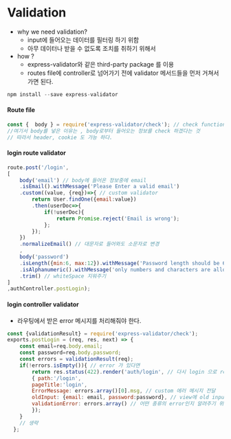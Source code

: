 # Validation

- why we need validation?
  -  input에 들어오는 데이터를 필터링 하기 위함
  - 아무 데이터나 받을 수 없도록 조치를 취하기 위해서
- how ?
  - express-validator와 같은 third-party package 를 이용
  - routes file에 controller로 넘어가기 전에 validator 메서드들을 먼저 거쳐서 가면 된다. 

```javascript
npm install --save express-validator
```

#### Route file 

```javascript
const {  body } = require('express-validator/check'); // check function 을 추가해준다. 
//여기서 body를 넣은 이유는 , body로부터 들어오는 정보를 check 하겠다는 것
// 따라서 header, cookie 도 가능 하다.
```

#### login route validator 

```javascript
route.post('/login',
[
    body('email') // body에 들어온 정보중에 email 
    .isEmail().withMessage('Please Enter a valid email') 
    .custom((value, {req})=>{ // custom validator 
        return User.findOne({email:value})
        .then(userDoc=>{
            if(!userDoc){
                return Promise.reject('Email is wrong');
            };
        });
    })
    .normalizeEmail() // 대문자로 들어와도 소문자로 변경 
    ,
    body('password') 
    .isLength({min:6, max:12}).withMessage('Password length should be 6~12')
    .isAlphanumeric().withMessage('only numbers and characters are allowed')
    .trim() // whiteSpace 지워주기 
]
,authController.postLogin);
```

#### login controller validator

- 라우팅에서 받은 error 메시지를 처리해줘야 한다.

```javascript
const {validationResult} = require('express-validator/check');
exports.postLogin = (req, res, next) => {
    const email=req.body.email;
    const password=req.body.password;
    const errors = validationResult(req);
    if(!errors.isEmpty()){ // error 가 있다면 
        return res.status(422).render('auth/login', // 다시 login 으로 render 해주기 
        { path:'/login',
        pageTitle:'login',
        ErrorMessage: errors.array()[0].msg, // custom 에러 메시지 전달 
        oldInput: {email: email, password:password}, // view에 old input 띄우주기 위함 
        validationError: errors.array() // 어떤 종류의 error인지 알려주기 위함 
        });
    }
    // 생략 
  };


```

